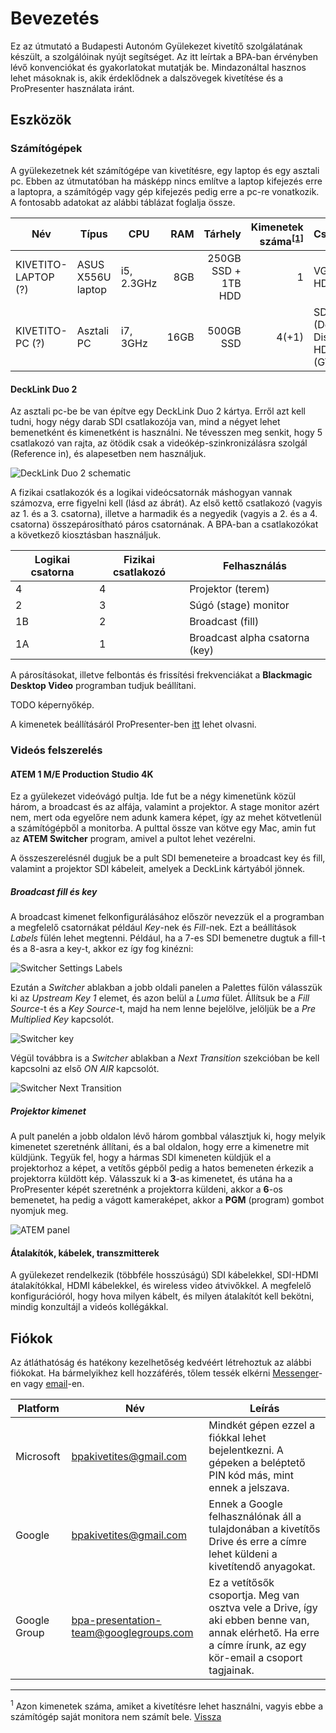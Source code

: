 # Bevezetés

Ez az útmutató a Budapesti Autonóm Gyülekezet kivetítő szolgálatának készült, a szolgálóinak nyújt segítséget. Az itt leírtak a BPA-ban érvényben lévő konvenciókat és gyakorlatokat mutatják be. Mindazonáltal hasznos lehet másoknak is, akik érdeklődnek a dalszövegek kivetítése és a ProPresenter használata iránt.

## Eszközök

### Számítógépek

A gyülekezetnek két számítógépe van kivetítésre, egy laptop és egy asztali pc. Ebben az útmutatóban ha másképp nincs említve a laptop kifejezés erre a laptopra, a számítógép vagy gép kifejezés pedig erre a pc-re vonatkozik. A fontosabb adatokat az alábbi táblázat foglalja össze.

| Név                 | Típus             | CPU        |  RAM |             Tárhely | Kimenetek száma<sup id="fb-outputs">[\[1\]](#f-outputs)</sup> | Csatlakozók                                               |
| ------------------- | ----------------- | ---------- | ---: | ------------------: | ------------------------------------------------------------: | --------------------------------------------------------- |
| KIVETITO-LAPTOP (?) | ASUS X556U laptop | i5, 2.3GHz |  8GB | 250GB SSD + 1TB HDD |                                                             1 | VGA vagy HDMI                                             |
| KIVETITO-PC (?)     | Asztali PC        | i7, 3GHz   | 16GB |           500GB SSD |                                                         4(+1) | SDIx4 (DeckLink);<br/>DisplayPort, HDMI, DVI-I (GTX 1650) |

#### DeckLink Duo 2

Az asztali pc-be be van építve egy DeckLink Duo 2 kártya. Erről azt kell tudni, hogy négy darab SDI csatlakozója van, mind a négyet lehet bemenetként és kimenetként is használni. Ne tévesszen meg senkit, hogy 5 csatlakozó van rajta, az ötödik csak a videókép-szinkronizálásra szolgál (Reference in), és alapesetben nem használjuk.

![DeckLink Duo 2 schematic](images/decklink_duo_2.svg "A DeckLink Duo 2 csatlakzói")

A fizikai csatlakozók és a logikai videócsatornák máshogyan vannak számozva, erre figyelni kell (lásd az ábrát). Az első kettő csatlakozó (vagyis az 1. és a 3. csatorna), illetve a harmadik és a negyedik (vagyis a 2. és a 4. csatorna) összepárosítható páros csatornának. A BPA-ban a csatlakozókat a következő kiosztásban használjuk.

| Logikai csatorna | Fizikai csatlakozó | Felhasználás                   |
| ---------------- | ------------------ | ------------------------------ |
| 4                | 4                  | Projektor (terem)              |
| 2                | 3                  | Súgó (stage) monitor           |
| 1B               | 2                  | Broadcast (fill)               |
| 1A               | 1                  | Broadcast alpha csatorna (key) |

A párosításokat, illetve felbontás és frissítési frekvenciákat a **Blackmagic Desktop Video** programban tudjuk beállítani.

TODO képernyőkép.

A kimenetek beállításáról ProPresenter-ben [itt](#TODO) lehet olvasni.

### Videós felszerelés

#### ATEM 1 M/E Production Studio 4K

Ez a gyülekezet videóvágó pultja. Ide fut be a négy kimenetünk közül három, a broadcast és az alfája, valamint a projektor. A stage monitor azért nem, mert oda egyelőre nem adunk kamera képet, így az mehet kötvetlenül a számítógépből a monitorba. A pulttal össze van kötve egy Mac, amin fut az **ATEM Switcher** program, amivel a pultot lehet vezérelni.

A összeszerelésnél dugjuk be a pult SDI bemeneteire a broadcast key és fill, valamint a projektor SDI kábeleit, amelyek a DeckLink kártyából jönnek.

##### Broadcast fill és key

A broadcast kimenet felkonfigurálásához először nevezzük el a programban a megfelelő csatornákat például _Key_-nek és _Fill_-nek. Ezt a beállítások _Labels_ fülén lehet megtenni. Például, ha a 7-es SDI bemenetre dugtuk a fill-t és a 8-asra a key-t, akkor ez így fog kinézni:

![Switcher Settings Labels](images/switcher_settings_labels.png)

Ezután a _Switcher_ ablakban a jobb oldali panelen a Palettes fülön válasszük ki az _Upstream Key 1_ elemet, és azon belül a _Luma_ fület. Állítsuk be a _Fill Source_-t és a _Key Source_-t, majd ha nem lenne bejelölve, jelöljük be a _Pre Multiplied Key_ kapcsolót.

![Switcher key](images/switcher_key.png)

Végül továbbra is a _Switcher_ ablakban a _Next Transition_ szekcióban be kell kapcsolni az első _ON AIR_ kapcsolót.

![Switcher Next Transition](images/switcher_next_transition.png)

##### Projektor kimenet

A pult panelén a jobb oldalon lévő három gombbal választjuk ki, hogy melyik kimenetet szeretnénk állítani, és a bal oldalon, hogy erre a kimenetre mit küldjünk. Tegyük fel, hogy a hármas SDI kimeneten küldjük el a projektorhoz a képet, a vetítős gépből pedig a hatos bemeneten érkezik a projektorra küldött kép. Válasszuk ki a **3**-as kimenetet, és utána ha a ProPresenter képét szeretnénk a projektorra küldeni, akkor a **6**-os bemenetet, ha pedig a vágott kameraképet, akkor a **PGM** (program) gombot nyomjuk meg.

![ATEM panel](images/atem_panel.png)

#### Átalakítók, kábelek, transzmitterek

A gyülekezet rendelkezik (többféle hosszúságú) SDI kábelekkel, SDI-HDMI átalakítókkal, HDMI kábelekkel, és wireless video átvivőkkel. A megfelelő konfigurációról, hogy hova milyen kábelt, és milyen átalakítót kell bekötni, mindig konzultájl a videós kollégákkal.

## Fiókok

Az átláthatóság és hatékony kezelhetőség kedvéért létrehoztuk az alábbi fiókokat. Ha bármelyikhez kell hozzáférés, tőlem tessék elkérni [Messenger](https://www.facebook.com/kallo.kristof)-en vagy [email](mailto:kristof.kallo@gmail.com)-en.

| Platform     | Név                                    | Leírás                                                                                                                                                       |
| ------------ | -------------------------------------- | ------------------------------------------------------------------------------------------------------------------------------------------------------------ |
| Microsoft    | bpakivetites@gmail.com                 | Mindkét gépen ezzel a fiókkal lehet bejelentkezni. A gépeken a beléptető PIN kód más, mint ennek a jelszava.                                                 |
| Google       | bpakivetites@gmail.com                 | Ennek a Google felhasználónak áll a tulajdonában a kivetítős Drive és erre a címre lehet küldeni a kivetítendő anyagokat.                                    |
| Google Group | bpa-presentation-team@googlegroups.com | Ez a vetítősők csoportja. Meg van osztva vele a Drive, így aki ebben benne van, annak elérhető. Ha erre a címre írunk, az egy kör-email a csoport tagjainak. |

---

<sup id="f-outputs">1</sup> Azon kimenetek száma, amiket a kivetítésre lehet használni, vagyis ebbe a számítógép saját monitora nem számít bele. [Vissza](#fb-outputs)

